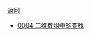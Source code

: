 
[返回](doc/leedcode题解/README.md)


- [0004.二维数组中的查找](doc/leedcode题解/剑指offer/medium/0004.二维数组中的查找.md#二维数组中的查找)
